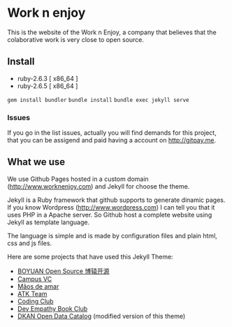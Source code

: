 # Work n enjoy

This is the website of the Work n Enjoy, a company that believes that the colaborative work is very close to open source.

## Install

 * ruby-2.6.3 [ x86_64 ]
 * ruby-2.6.5 [ x86_64 ]

`gem install bundler`
`bundle install`
`bundle exec jekyll serve`


### Issues
If you go in the list issues, actually you will find demands for this project, that you can be assigend and paid having a account on http://gitpay.me.

## What we use

We use Github Pages hosted in a custom domain (http://www.worknenjoy.com) and Jekyll for choose the theme.

Jekyll is a Ruby framework that github supports to generate dinamic pages. If you know Wordpress (http://www.wordpress.com) I can tell you that it uses PHP in a Apache server. So Github host a complete website using Jekyll as template language.

The language is simple and is made by configuration files and plain html, css and js files.

Here are some projects that have used this Jekyll Theme:
* [BOYUAN Open Source 博辕开源](https://boyuanitsm.github.io)
* [Campus VC](https://mrchildneo.github.io/mrchildneo/)
* [Mãos de amar](https://www.maosdeamar.com.br/)
* [ATK Team](http://www.atksec.com/)
* [Coding Club](https://ourcodingclub.github.io/)
* [Dev Empathy Book Club](http://www.devempathybook.club/)
* [DKAN Open Data Catalog](http://getdkan.com) (modified version of this theme)
